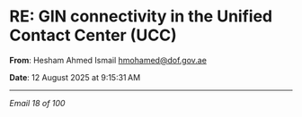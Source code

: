 # RE: GIN connectivity in the Unified Contact Center (UCC) 

**From**: Hesham Ahmed Ismail <hmohamed@dof.gov.ae>

**Date**: 12 August 2025 at 9:15:31 AM

---

*Email 18 of 100*
